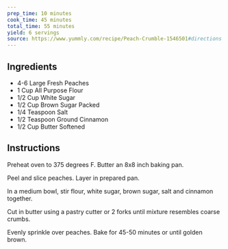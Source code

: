 ```yaml
---
prep_time: 10 minutes
cook_time: 45 minutes
total_time: 55 minutes
yield: 6 servings
source: https://www.yummly.com/recipe/Peach-Crumble-1546501#directions
---
```


## Ingredients
* 4-6 Large Fresh Peaches
* 1 Cup All Purpose Flour
* 1/2 Cup White Sugar
* 1/2 Cup Brown Sugar Packed
* 1/4 Teaspoon Salt
* 1/2 Teaspoon Ground Cinnamon
* 1/2 Cup Butter Softened

## Instructions
Preheat oven to 375 degrees F. Butter an 8x8 inch baking pan.

Peel and slice peaches. Layer in prepared pan.

In a medium bowl, stir flour, white sugar, brown sugar, salt and cinnamon together.

Cut in butter using a pastry cutter or 2 forks until mixture resembles coarse crumbs.

Evenly sprinkle over peaches. Bake for 45-50 minutes or until golden brown.
